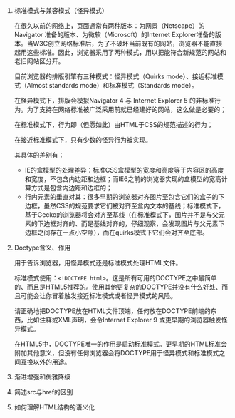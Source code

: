 1. 标准模式与兼容模式（怪异模式）

	在很久以前的网络上，页面通常有两种版本：为网景（Netscape）的 Navigator 准备的版本、为微软（Microsoft）的Internet Explorer准备的版本。当W3C创立网络标准后，为了不破坏当前既有的网站，浏览器不能直接起用这些标准。因此，浏览器采用了两种模式，用以把能符合新规范的网站和老旧网站区分开。
	
	目前浏览器的排版引擎有三种模式：怪异模式（Quirks mode）、接近标准模式（Almost standards mode）和标准模式（Standards mode）。
	
	在怪异模式下，排版会模拟Navigator 4 与 Internet Explorer 5 的非标准行为。为了支持在网络标准被广泛采用前就已经建好的网站，这么做是必要的；
	
	在标准模式下，行为即（但愿如此）由HTML于CSS的规范描述的行为；
	
	在接近标准模式下，只有少数的怪异行为被实现。
	
	其具体的差别有：
	- IE的盒模型的处理差异：标准CSS盒模型的宽度和高度等于内容区的高度和宽度，不包含内边距和边框；而IE6之前的浏览器实现的盒模型的宽高计算方式是包含内边距和边框的；
	- 行内元素的垂直对其：很多早期的浏览器对齐图片至包含它们的盒子的下边框，虽然CSS的规范要求它们被对齐至盒内文本的基线；标准模式下，基于Gecko的浏览器将会对齐至基线（在标准模式下，图片并不是与父元素的下边框对齐的、而是基线对齐的，仔细观察，会发现图片与父元素下边框之间存在一点小空隙），而在quirks模式下它们会对齐至底部。


2. Doctype含义、作用

	用于告诉浏览器，用怪异模式还是标准模式处理HTML文件。
	
	标准模式使用：`<!DOCTYPE html>`。这是所有可用的DOCTYPE之中最简单的、而且是HTML5推荐的。使用其他更复杂的DOCTYPE并没有什么好处、而且可能会让你冒着触发接近标准模式或者怪异模式的风险。
	
	请正确地把DOCTYPE放在HTML文件顶端，任何放在DOCTYPE前端的东西，比如注释或XML声明，会令Internet Explorer 9 或更早期的浏览器触发怪异模式。
	
	在HTML5中，DOCTYPE唯一的作用是启动标准模式。更早期的HTML标准会附加其他意义，但没有任何浏览器会将DOCTYPE用于怪异模式和标准模式之间互换以外的用途。
	
	
3. 渐进增强和优雅降级

	
	
4. 简述src与href的区别
	
5. 如何理解HTML结构的语义化
	
